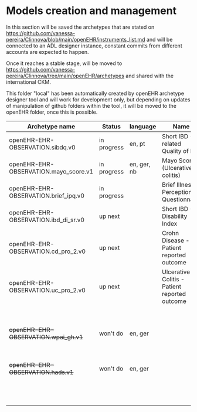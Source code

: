 # Models creation and management

In this section will be saved the archetypes that are stated on https://github.com/vanessa-pereira/Clinnova/blob/main/openEHR/instruments_list.md and will be connected to an ADL designer instance, constant commits from different accounts are expected to happen. 

Once it reaches a stable stage, will be moved to https://github.com/vanessa-pereira/Clinnova/tree/main/openEHR/archetypes and shared with the international CKM.

This folder "local" has been automatically created by openEHR archetype designer tool and will work for development only, but depending on updates of manipulation of github folders within the tool, it will be moved to the openEHR folder, once this is possible. 


| Archetype name                         | Status      | language    | Name                                | comment             | Type        |
| -----------                            | ----------- |-----------  |-----------                          |-----------          |-----------  |
| openEHR-EHR-OBSERVATION.sibdq.v0       | in progress | en, pt      |Short IBD - related Quality of Life  |                     | PROM        |
| openEHR-EHR-OBSERVATION.mayo_score.v1  | in progress | en, ger, nb |Mayo Score (Ulcerative colitis)      | needs fr lang       | PROM        |
| openEHR-EHR-OBSERVATION.brief_ipq.v0   | in progress |             |Brief Illness Perception Questionnaire|                    | PROM        |
| openEHR-EHR-OBSERVATION.ibd_di_sr.v0   | up next     |             |Short IBD - Disability Index          | needs fr, ger lang | PROM        | 
| openEHR-EHR-OBSERVATION.cd_pro_2.v0    | up next     |             |Crohn Disease - Patient reported outcome|                  | PROM        |
| openEHR-EHR-OBSERVATION.uc_pro_2.v0    | up next     |             |Ulcerative Colitis - Patient reported outcome|             | PROM        |
|                                        |             |             |             |                         |             |
|                                        |             |             |             |                         |             |
| ~~openEHR-EHR-OBSERVATION.wpai_gh.v1~~ | won't do    | en, ger     |             | cancelled, substituted by WPAI:CD and WPAI:UC|PROM        |
| ~~openEHR-EHR-OBSERVATION.hads.v1~~    | won't do    | en, ger     |             | cancelled, substituted by PHQ-9              |PROM        |
|                                                           |             |             |             |                         |              |
|                                                           |             |             |             |                         |              |
|                                                           |             |             |             |                         |              |
|                                                           |             |             |             |                         |              |
|                                                           |             |             |             |                         |              |
|                                                           |             |             |             |                         |              |
|                                                           |             |             |             |                         |              |
|                                                           |             |             |             |                         |              |
|                                                           |             |             |             |                         |              |
|                                                           |             |             |             |                         |              |
|                                                           |             |             |             |                         |              |
